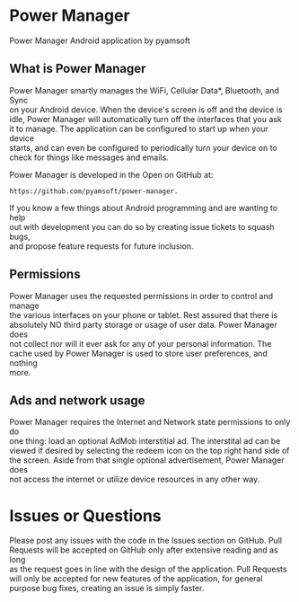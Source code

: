 # Power Manager

Power Manager Android application by pyamsoft

## What is Power Manager
Power Manager smartly manages the WiFi, Cellular Data*, Bluetooth, and Sync  
on your Android device. When the device's screen is off and the device is  
idle, Power Manager will automatically turn off the interfaces that you ask  
it to manage. The application can be configured to start up when your device  
starts, and can even be configured to periodically turn your device on to  
check for things like messages and emails.

Power Manager is developed in the Open on GitHub at:  

```
https://github.com/pyamsoft/power-manager.
```

If you know a few things about Android programming and are wanting to help  
out with development you can do so by creating issue tickets to squash bugs,  
and propose feature requests for future inclusion.

## Permissions

Power Manager uses the requested permissions in order to control and manage  
the various interfaces on your phone or tablet. Rest assured that there is  
absolutely NO third party storage or usage of user data. Power Manager does  
not collect nor will it ever ask for any of your personal information. The  
cache used by Power Manager is used to store user preferences, and nothing  
more.

## Ads and network usage

Power Manager requires the Internet and Network state permissions to only do  
one thing: load an optional AdMob interstitial ad. The interstital ad can be  
viewed if desired by selecting the redeem icon on the top right hand side of  
the screen. Aside from that single optional advertisement, Power Manager does  
not access the internet or utilize device resources in any other way.

# Issues or Questions

Please post any issues with the code in the Issues section on GitHub. Pull  
Requests will be accepted on GitHub only after extensive reading and as long  
as the request goes in line with the design of the application. Pull Requests  
will only be accepted for new features of the application, for general  
purpose bug fixes, creating an issue is simply faster.

